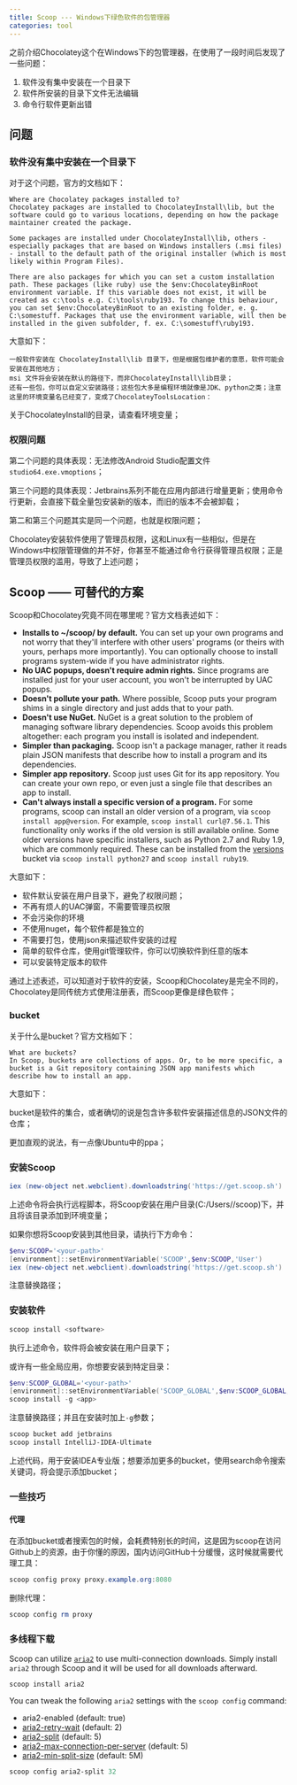 ```yaml
---
title: Scoop --- Windows下绿色软件的包管理器
categories: tool
---
```




之前介绍Chocolatey这个在Windows下的包管理器，在使用了一段时间后发现了一些问题：

1. 软件没有集中安装在一个目录下
2. 软件所安装的目录下文件无法编辑
3. 命令行软件更新出错

## 问题

### 软件没有集中安装在一个目录下

对于这个问题，官方的文档如下：

```
Where are Chocolatey packages installed to?
Chocolatey packages are installed to ChocolateyInstall\lib, but the software could go to various locations, depending on how the package maintainer created the package.

Some packages are installed under ChocolateyInstall\lib, others - especially packages that are based on Windows installers (.msi files) - install to the default path of the original installer (which is most likely within Program Files).

There are also packages for which you can set a custom installation path. These packages (like ruby) use the $env:ChocolateyBinRoot environment variable. If this variable does not exist, it will be created as c:\tools e.g. C:\tools\ruby193. To change this behaviour, you can set $env:ChocolateyBinRoot to an existing folder, e. g. C:\somestuff. Packages that use the environment variable, will then be installed in the given subfolder, f. ex. C:\somestuff\ruby193.
```

大意如下：

```
一般软件安装在 ChocolateyInstall\lib 目录下，但是根据包维护者的意愿，软件可能会安装在其他地方；
msi 文件将会安装在默认的路径下，而非ChocolateyInstall\lib目录；
还有一些包，你可以自定义安装路径；这些包大多是编程环境就像是JDK、python之类；注意这里的环境变量名已经变了，变成了ChocolateyToolsLocation：
```

关于ChocolateyInstall的目录，请查看环境变量；

### 权限问题

第二个问题的具体表现：无法修改Android Studio配置文件`studio64.exe.vmoptions`；

第三个问题的具体表现：Jetbrains系列不能在应用内部进行增量更新；使用命令行更新，会直接下载全量包安装新的版本，而旧的版本不会被卸载；

第二和第三个问题其实是同一个问题，也就是权限问题；

Chocolatey安装软件使用了管理员权限，这和Linux有一些相似，但是在Windows中权限管理做的并不好，你甚至不能通过命令行获得管理员权限；正是管理员权限的滥用，导致了上述问题；

## Scoop —— 可替代的方案

Scoop和Chocolatey究竟不同在哪里呢？官方文档表述如下：

- **Installs to ~/scoop/ by default.** You can set up your own programs and not worry that they'll interfere with other users' programs (or theirs with yours, perhaps more importantly). You can optionally choose to install programs system-wide if you have administrator rights.
- **No UAC popups, doesn't require admin rights.** Since programs are installed just for your user account, you won't be interrupted by UAC popups.
- **Doesn't pollute your path.** Where possible, Scoop puts your program shims in a single directory and just adds that to your path.
- **Doesn't use NuGet.** NuGet is a great solution to the problem of managing software library dependencies. Scoop avoids this problem altogether: each program you install is isolated and independent.
- **Simpler than packaging.** Scoop isn't a package manager, rather it reads plain JSON manifests that describe how to install a program and its dependencies.
- **Simpler app repository.** Scoop just uses Git for its app repository. You can create your own repo, or even just a single file that describes an app to install.
- **Can't always install a specific version of a program.** For some programs, scoop can install an older version of a program, via `scoop install app@version`. For example, `scoop install curl@7.56.1`. This functionality only works if the old version is still available online. Some older versions have specific installers, such as Python 2.7 and Ruby 1.9, which are commonly required. These can be installed from the [versions](https://github.com/scoopinstaller/versions/) bucket via `scoop install python27` and `scoop install ruby19`.

大意如下：

* 软件默认安装在用户目录下，避免了权限问题；
* 不再有烦人的UAC弹窗，不需要管理员权限
* 不会污染你的环境
* 不使用nuget，每个软件都是独立的
* 不需要打包，使用json来描述软件安装的过程
* 简单的软件仓库，使用git管理软件，你可以切换软件到任意的版本
* 可以安装特定版本的软件

通过上述表述，可以知道对于软件的安装，Scoop和Chocolatey是完全不同的，Chocolatey是同传统方式使用注册表，而Scoop更像是绿色软件；

### bucket

关于什么是bucket？官方文档如下：

```
What are buckets?
In Scoop, buckets are collections of apps. Or, to be more specific, a bucket is a Git repository containing JSON app manifests which describe how to install an app.
```

大意如下：

bucket是软件的集合，或者确切的说是包含许多软件安装描述信息的JSON文件的仓库；

更加直观的说法，有一点像Ubuntu中的ppa；

### 安装Scoop

```powershell
iex (new-object net.webclient).downloadstring('https://get.scoop.sh')
```

上述命令将会执行远程脚本，将Scoop安装在用户目录(C:/Users/<username>/scoop)下，并且将该目录添加到环境变量；

如果你想将Scoop安装到其他目录，请执行下方命令：

```powershell
$env:SCOOP='<your-path>'
[environment]::setEnvironmentVariable('SCOOP',$env:SCOOP,'User')
iex (new-object net.webclient).downloadstring('https://get.scoop.sh')
```

注意替换路径；

### 安装软件

```powershell
scoop install <software>
```

执行上述命令，软件将会被安装在用户目录下；

或许有一些全局应用，你想要安装到特定目录：

```powershell
$env:SCOOP_GLOBAL='<your-path>'
[environment]::setEnvironmentVariable('SCOOP_GLOBAL',$env:SCOOP_GLOBAL,'Machine')
scoop install -g <app>
```

注意替换路径；并且在安装时加上`-g`参数；

```powershell
scoop bucket add jetbrains
scoop install IntelliJ-IDEA-Ultimate
```

上述代码，用于安装IDEA专业版；想要添加更多的bucket，使用search命令搜索关键词，将会提示添加bucket；

### 一些技巧

#### 代理

在添加bucket或者搜索包的时候，会耗费特别长的时间，这是因为scoop在访问Github上的资源，由于你懂的原因，国内访问GitHub十分缓慢，这时候就需要代理工具：

```powershell
scoop config proxy proxy.example.org:8080
```

删除代理：

```powershell
scoop config rm proxy
```

### 多线程下载

Scoop can utilize [`aria2`](https://github.com/aria2/aria2) to use multi-connection downloads. Simply install `aria2` through Scoop and it will be used for all downloads afterward.

```
scoop install aria2
```

You can tweak the following `aria2` settings with the `scoop config` command:

- aria2-enabled (default: true)
- [aria2-retry-wait](https://aria2.github.io/manual/en/html/aria2c.html#cmdoption-retry-wait) (default: 2)
- [aria2-split](https://aria2.github.io/manual/en/html/aria2c.html#cmdoption-s) (default: 5)
- [aria2-max-connection-per-server](https://aria2.github.io/manual/en/html/aria2c.html#cmdoption-x) (default: 5)
- [aria2-min-split-size](https://aria2.github.io/manual/en/html/aria2c.html#cmdoption-k) (default: 5M)

```powershell
scoop config aria2-split 32
```

